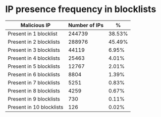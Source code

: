 # IP presence frequency in blocklists
| Malicious IP | Number of IPs | % |
|----|----|----|
| Present in 1 blocklist | 244739 | 38.53% |
| Present in 2 blocklists | 288976 | 45.49% |
| Present in 3 blocklists | 44119 | 6.95% |
| Present in 4 blocklists | 25463 | 4.01% |
| Present in 5 blocklists | 12767 | 2.01% |
| Present in 6 blocklists | 8804 | 1.39% |
| Present in 7 blocklists | 5251 | 0.83% |
| Present in 8 blocklists | 4259 | 0.67% |
| Present in 9 blocklists | 730 | 0.11% |
| Present in 10 blocklists | 126 | 0.02% |
